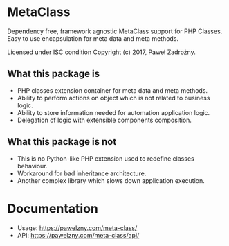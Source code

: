 # MetaClass

Dependency free, framework agnostic MetaClass support for PHP Classes.
Easy to use encapsulation for meta data and meta methods.

Licensed under ISC condition Copyright (c) 2017, Paweł Zadrożny.

## What this package is

* PHP classes extension container for meta data and meta methods.
* Ability to perform actions on object which is not related to business logic.
* Ability to store information needed for automation application logic.
* Delegation of logic with extensible components composition.

## What this package is not

* This is no Python-like PHP extension used to redefine classes behaviour.
* Workaround for bad inheritance architecture.
* Another complex library which slows down application execution.

# Documentation

* Usage: <a href="https://pawelzny.com/meta-class/">https://pawelzny.com/meta-class/</a>
* API: <a href="https://pawelzny.com/meta-class/api">https://pawelzny.com/meta-class/api/</a>
